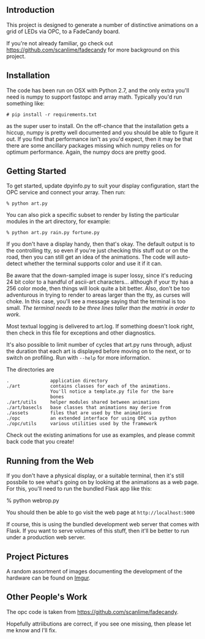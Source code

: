 Introduction
------------

This project is designed to generate a number of distinctive animations on
a grid of LEDs via OPC, to a FadeCandy board.

If you're not already familiar, go check out
https://github.com/scanlime/fadecandy for more background on this project.

Installation
------------

The code has been run on OSX with Python 2.7, and the only extra you'll need
is numpy to support fastopc and array math. Typically you'd run something
like:

    # pip install -r requirements.txt

as the super user to install. On the off-chance that the installation gets
a hiccup, numpy is pretty well documented and you should be able to figure
it out. If you find that performance isn't as you'd expect, then it may be
that there are some ancillary packages missing which numpy relies on for
optimum performance. Again, the numpy docs are pretty good.

Getting Started
---------------

To get started, update dpyinfo.py to suit your display configuration, start
the OPC service and connect your array. Then run:

    % python art.py

You can also pick a specific subset to render by listing the particular
modules in the art directory, for example:

    % python art.py rain.py fortune.py

If you don't have a display handy, then that's okay. The default output is
to the controlling tty, so even if you're just checking this stuff out
or on the road, then you can still get an idea of the animations. The code
will auto-detect whether the terminal supports color and use it if it can.

Be aware that the down-sampled image is super lossy, since it's reducing
24 bit color to a handful of ascii-art characters... although if your
tty has a 256 color mode, then things will look quite a bit better.
Also, don't be too adventurous in trying to render to areas larger than the
tty, as curses will choke. In this case, you'll see a message saying that
the terminal is too small. *The terminal needs to be three lines taller
than the matrix in order to work*.

Most textual logging is delivered to art.log. If something doesn't
look right, then check in this file for exceptions and other diagnostics.

It's also possible to limit number of cycles that art.py runs through,
adjust the duration that each art is displayed before moving on to the next,
or to switch on profiling. Run with `--help` for more information.

The directories are

    .               application directory
    ./art           contains classes for each of the animations.
                    You'll notice a template.py file for the bare
                    bones
    ./art/utils     helper modules shared between animations
    ./art/basecls   base classes that animations may derive from
    ./assets        files that are used by the animations
    ./opc           an extended interface for using OPC via python
    ./opc/utils     various utilities used by the framework

Check out the existing animations for use as examples, and please commit
back code that you create!
 
Running from the Web
--------------------

If you don't have a physical display, or a suitable terminal, then it's
still possbile to see what's going on by looking at the animations as
a web page. For this, you'll need to run the bundled Flask app like this:

  % python webrop.py

You should then be able to go visit the web page at ``http://localhost:5000``

If course, this is using the bundled development web server that comes
with Flask. If you want to serve volumes of this stuff, then it'll be
better to run under a production web server.

Project Pictures
----------------

A random assortment of images documenting the development of the hardware
can be found on [Imgur](http://ak15199.imgur.com/all).

Other People's Work
-------------------

The opc code is taken from https://github.com/scanlime/fadecandy.

Hopefully attriibutions are correct, if you see one missing,
then please let me know and I'll fix.
